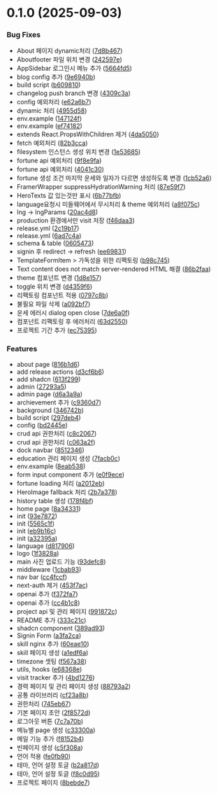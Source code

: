 # 0.1.0 (2025-09-03)


### Bug Fixes

* About 페이지 dynamic처리 ([7d8b467](https://github.com/Gyosic/portfolio/commit/7d8b467599d644c2a9a541835779313f5c3c6a75))
* Aboutfooter 파일 위치 변경 ([242597e](https://github.com/Gyosic/portfolio/commit/242597ea1b224844e573cfb0fe3939529120a129))
* AppSidebar 로그인시 메뉴 추가 ([5664fd5](https://github.com/Gyosic/portfolio/commit/5664fd502d65b73e5d2ca21c5048ae165c31f670))
* blog config 추가 ([9e6940b](https://github.com/Gyosic/portfolio/commit/9e6940b29b7cb5232f2b5ac91fee14ba870a28cb))
* build script ([b609810](https://github.com/Gyosic/portfolio/commit/b60981058ad99e6a1827ba53eae1435913d5c12a))
* changelog push branch 변경 ([4309c3a](https://github.com/Gyosic/portfolio/commit/4309c3a2c89981b3dfe7b1d41e2b646d30c5ce86))
* config 예외처리 ([e62a6b7](https://github.com/Gyosic/portfolio/commit/e62a6b71f2007e971551f497f967875d1f2f052a))
* dynamic 처리 ([4955d58](https://github.com/Gyosic/portfolio/commit/4955d584c61059b8d80e893279e7e936d163bd74))
* env.example ([147124f](https://github.com/Gyosic/portfolio/commit/147124f2fb84c2e3b79f4c252431d4b8a98db586))
* env.example ([ef74182](https://github.com/Gyosic/portfolio/commit/ef74182dd6b1d527488d59829cf379ed18b4a93d))
* extends React.PropsWithChildren 제거 ([4da5050](https://github.com/Gyosic/portfolio/commit/4da505027112989f2d67f6ecf1a2181e750c4b17))
* fetch 예외처리 ([82b3cca](https://github.com/Gyosic/portfolio/commit/82b3cca74a9d9268793805846dfb1877ede81555))
* filesystem 인스턴스 생성 위치 변경 ([1e53685](https://github.com/Gyosic/portfolio/commit/1e53685494f53100d02dec3b034404aa0547167a))
* fortune api 예외처리 ([9f8e9fa](https://github.com/Gyosic/portfolio/commit/9f8e9faed537cee4eef88b5c7025cc2341fc0ef9))
* fortune api 예외처리 ([4041c30](https://github.com/Gyosic/portfolio/commit/4041c30c1f49783a167c7c60d68ed0fbf7c47345))
* fortune 생성 조건 마지막 운세와 일자가 다르면 생성하도록 변경 ([1cb52a6](https://github.com/Gyosic/portfolio/commit/1cb52a68fdda8f835dc85b381330fdf12b6b65b3))
* FramerWrapper suppressHydrationWarning 처리 ([87e59f7](https://github.com/Gyosic/portfolio/commit/87e59f70cec69bbddd4b59fd629ad7492edf6b31))
* HeroTexts 값 있는것만 표시 ([6b77bfb](https://github.com/Gyosic/portfolio/commit/6b77bfb17142078fd6d9aa51c639a319371fd21c))
* language요청시 미들웨어에서 무시처리 & theme 예외처리 ([a8f075c](https://github.com/Gyosic/portfolio/commit/a8f075c65ae18e230e92deb227130c9b43ba491b))
* lng -> lngParams ([20ac4d8](https://github.com/Gyosic/portfolio/commit/20ac4d8a42cdbc6f9480208fbd12f72e1c731bfe))
* production 환경에서만 visit 저장 ([f46daa3](https://github.com/Gyosic/portfolio/commit/f46daa3638d5c37c2842b2ac2537ba2b8f79ae7d))
* release.yml ([2c19b17](https://github.com/Gyosic/portfolio/commit/2c19b178698a983688cede68d740fcbf47236bf2))
* release.yml ([6ad7c4a](https://github.com/Gyosic/portfolio/commit/6ad7c4afb6fd5e3c34c7fc1e33338617f70dffed))
* schema & table ([0605473](https://github.com/Gyosic/portfolio/commit/06054738255ac9364d441ffd6064dd3644ab2781))
* signin 후 redirect -> refresh ([ee69831](https://github.com/Gyosic/portfolio/commit/ee69831c4b2f0bf2cc9814b12b9432afab7e52ed))
* TemplateFormItem > 가독성을 위한 리팩토링 ([b98c745](https://github.com/Gyosic/portfolio/commit/b98c74584952c81e2593813a9fd76983f7152de4))
* Text content does not match server-rendered HTML 해결 ([86b2faa](https://github.com/Gyosic/portfolio/commit/86b2faacd467cdf8ca7f84341f1a2c417419b143))
* theme 컴포넌트 변경 ([1d8e157](https://github.com/Gyosic/portfolio/commit/1d8e1575a2790d0272e251b381bc759f07d97d8b))
* toggle 위치 변경 ([d4359f6](https://github.com/Gyosic/portfolio/commit/d4359f6dccec49afae829e0b13587d46edefb1f4))
* 리팩토링 컴포넌트 적용 ([0797c8b](https://github.com/Gyosic/portfolio/commit/0797c8bb23e1f92f3d791e1f584547ec9d115529))
* 불필요 파일 삭제 ([a092bf7](https://github.com/Gyosic/portfolio/commit/a092bf7a854b9506def128dd488a5dfb90f38ff5))
* 운세 에러시 dialog open close ([7de6a0f](https://github.com/Gyosic/portfolio/commit/7de6a0f230a138057236316ba609bbc0aec05b7d))
* 컴포넌트 리팩토링 후 에러처리 ([63d2550](https://github.com/Gyosic/portfolio/commit/63d25500a1e40144496e92229cd13d4b73f91b40))
* 프로젝트 기간 추가 ([ec75395](https://github.com/Gyosic/portfolio/commit/ec75395004bd5b2d0f755ae215712c0019720adc))


### Features

* about page ([816b1d6](https://github.com/Gyosic/portfolio/commit/816b1d6580849a0b3e1834d132bbe9a9bea5c635))
* add release actions ([d3cf6b6](https://github.com/Gyosic/portfolio/commit/d3cf6b658372c870861739d49ee7a7feb5193924))
* add shadcn ([613f299](https://github.com/Gyosic/portfolio/commit/613f299d917419b0a0ac64aaf993da9bcfebd5ca))
* admin ([27293a5](https://github.com/Gyosic/portfolio/commit/27293a59e59445017a839d0d0cad4307c98a4c71))
* admin page ([d6a3a9a](https://github.com/Gyosic/portfolio/commit/d6a3a9a932776cbf7c60609113f61c6c0fcc2a59))
* archievement 추가 ([c9360d7](https://github.com/Gyosic/portfolio/commit/c9360d7685daa6dd0c59fb8d10ceb0f0c6b56bdc))
* background ([346742b](https://github.com/Gyosic/portfolio/commit/346742bff9ab5d92f9d5920bcdab72a3722db27f))
* build script ([297deb4](https://github.com/Gyosic/portfolio/commit/297deb48c1d4b9f20d3c03f078751381abd8e5c0))
* config ([bd2445e](https://github.com/Gyosic/portfolio/commit/bd2445ed38fcfea2b5988807723ed5e1ca24259a))
* crud api 권한처리 ([c8c2067](https://github.com/Gyosic/portfolio/commit/c8c20676fdc7082bdb5db5abeb0f0eb424f96a04))
* crud api 권한처리 ([c063a2f](https://github.com/Gyosic/portfolio/commit/c063a2f2e8713716bf50f876d0ff23d99c75df18))
* dock navbar ([8512346](https://github.com/Gyosic/portfolio/commit/85123461292cc9861ba95e77b81b2b27332269d5))
* education 관리 페이지 생성 ([7facb0c](https://github.com/Gyosic/portfolio/commit/7facb0c270082e2ec6d4138304a17334bd1c2767))
* env.example ([8eab538](https://github.com/Gyosic/portfolio/commit/8eab538aa355f0a246cb3cda230d3d1443d74415))
* form input component 추가 ([e0f9ece](https://github.com/Gyosic/portfolio/commit/e0f9ece6e7f8c9da02e84989af119ddc160c3d20))
* fortune loading 처리 ([a2012eb](https://github.com/Gyosic/portfolio/commit/a2012ebbb9fdafded5088d764ec89689e994fd60))
* HeroImage fallback 처리 ([2b7a378](https://github.com/Gyosic/portfolio/commit/2b7a3789b82e4efae41541d8383e1259c5fde000))
* history table 생성 ([178f4bf](https://github.com/Gyosic/portfolio/commit/178f4bf1adbbfb5a7618a6afb277e6aa9d0c31a9))
* home page ([8a34331](https://github.com/Gyosic/portfolio/commit/8a343318e6ee6393df0de84ce95d824c64eccdbc))
* init ([93e7872](https://github.com/Gyosic/portfolio/commit/93e7872ac34d4a8c8e0aa7184a2a68b363c53792))
* init ([5565c1f](https://github.com/Gyosic/portfolio/commit/5565c1f39e4324d45e490e76adcae66e241cf2c8))
* init ([eb9b16c](https://github.com/Gyosic/portfolio/commit/eb9b16cfc59d4e1fded70223122c2c5b61344eb1))
* init ([a32395a](https://github.com/Gyosic/portfolio/commit/a32395aa1dcf2fc08cd6d98966f8a15f77a66a19))
* language ([d817906](https://github.com/Gyosic/portfolio/commit/d817906a03eb6ab1fc3d7b3268a374593f7bd7e1))
* logo ([1f3828a](https://github.com/Gyosic/portfolio/commit/1f3828aa38059afcdf8c560d8afdef3a577ba445))
* main 사진 업로드 기능 ([93defc8](https://github.com/Gyosic/portfolio/commit/93defc8b514b7b0dafc00b406c883e468789714a))
* middleware ([1cbab93](https://github.com/Gyosic/portfolio/commit/1cbab93c1bd97d7408be80ca76c3184b454a68b5))
* nav bar ([cc4fccf](https://github.com/Gyosic/portfolio/commit/cc4fccff3d8af194b87db3f60adbe81040ec1bb8))
* next-auth 제거 ([453f7ac](https://github.com/Gyosic/portfolio/commit/453f7ac2b0708919165c1f1af512e778d80facc2))
* openai 추가 ([f372fa7](https://github.com/Gyosic/portfolio/commit/f372fa70eda38ad052139dbd86f6a95b7d957773))
* openai 추가 ([cc4b1c8](https://github.com/Gyosic/portfolio/commit/cc4b1c810179986d55dd24f9f2f2d9bccd860f9e))
* project api 및 관리 페이지 ([991872c](https://github.com/Gyosic/portfolio/commit/991872c42f9925a1bf24e28b1cc540907aa617fc))
* README 추가 ([333c21c](https://github.com/Gyosic/portfolio/commit/333c21c355dfcbd797d360eb783823bab2f8de1a))
* shadcn component ([389ad93](https://github.com/Gyosic/portfolio/commit/389ad9350286d05624690d774aed7503ebe11111))
* Signin Form ([a3fa2ca](https://github.com/Gyosic/portfolio/commit/a3fa2caf4355d1f05b887b1eeee889fd87fba932))
* skill nginx 추가 ([60eae10](https://github.com/Gyosic/portfolio/commit/60eae106f89aee31e8dac95ec7969079aad558ac))
* skill 페이지 생성 ([a1edf6a](https://github.com/Gyosic/portfolio/commit/a1edf6aa559189f39c4f7086d8526e93458d94dc))
* timezone 셋팅 ([f567a38](https://github.com/Gyosic/portfolio/commit/f567a38865056d72dbd864a2a78371fe3bdeef37))
* utils, hooks ([e68368e](https://github.com/Gyosic/portfolio/commit/e68368eebfdc97203b65f897680614db6befdd7f))
* visit tracker 추가 ([4bd1276](https://github.com/Gyosic/portfolio/commit/4bd12769dd355739348bb61db373aa57062b2a7b))
* 경력 페이지 및 관리 페이지 생성 ([88793a2](https://github.com/Gyosic/portfolio/commit/88793a2962f20de3c7103ac21d900be51caa86b7))
* 공통 라이브러리 ([cf23a8b](https://github.com/Gyosic/portfolio/commit/cf23a8b0c1f874dfac70fdd456b7f8f16b71e082))
* 권한처리 ([745eb67](https://github.com/Gyosic/portfolio/commit/745eb67de39298978a47c3a38e37f374edca7a5d))
* 기본 페이지 초안 ([2f8572d](https://github.com/Gyosic/portfolio/commit/2f8572dce224ac1f124e625364c833ebbd0610cd))
* 로그아웃 버튼 ([7c7a70b](https://github.com/Gyosic/portfolio/commit/7c7a70bdd1a5600a844bc443c15aaa5cda4ca88b))
* 메뉴별 page 생성 ([c33300a](https://github.com/Gyosic/portfolio/commit/c33300a56952a148b45875ebb3b7326292cc51ce))
* 메일 기능 추가 ([f8152b4](https://github.com/Gyosic/portfolio/commit/f8152b4a0c33999b33dc854cd4a0c1843d869d01))
* 빈페이지 생성 ([c5f308a](https://github.com/Gyosic/portfolio/commit/c5f308a5730ecd3c228479b14032b85aacfda26e))
* 언어 적용 ([fe0fb90](https://github.com/Gyosic/portfolio/commit/fe0fb902b668d72b23aa2cc18aa01e356d7bc850))
* 테마, 언어 설정 토글 ([b2a817d](https://github.com/Gyosic/portfolio/commit/b2a817de977c53d8ff2efe70ef085d8c7db44bea))
* 테마, 언어 설정 토글 ([f8c0d95](https://github.com/Gyosic/portfolio/commit/f8c0d95d41d617a4088fc0e0b8024a8087402839))
* 프로젝트 페이지 ([8bebde7](https://github.com/Gyosic/portfolio/commit/8bebde705d04a8e39b78936b012cdb6a253801a5))



